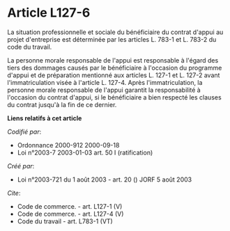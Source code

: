 # Article L127-6

La situation professionnelle et sociale du bénéficiaire du contrat d'appui au projet d'entreprise est déterminée par les
articles L. 783-1 et L. 783-2 du code du travail. 

La personne morale responsable de l'appui est responsable à l'égard des tiers des dommages causés par le bénéficiaire à
l'occasion du programme d'appui et de préparation mentionné aux articles L. 127-1 et L. 127-2 avant l'immatriculation visée à
l'article L. 127-4. Après l'immatriculation, la personne morale responsable de l'appui garantit la responsabilité à
l'occasion du contrat d'appui, si le bénéficiaire a bien respecté les clauses du contrat jusqu'à la fin de ce dernier.

**Liens relatifs à cet article**

_Codifié par_:

  - Ordonnance 2000-912 2000-09-18
  - Loi n°2003-7 2003-01-03 art. 50 I (ratification)

_Créé par_:

  - Loi n°2003-721 du 1 août 2003 - art. 20 () JORF 5 août 2003

_Cite_:

  - Code de commerce. - art. L127-1 (V)
  - Code de commerce. - art. L127-4 (V)
  - Code du travail - art. L783-1 (VT)
